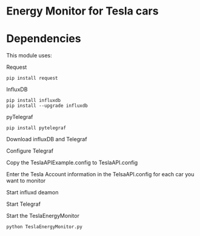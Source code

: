 # Energy Monitor for Tesla cars

# Dependencies 
This module uses: 

Request

	pip install request

InfluxDB

	pip install influxdb
	pip install --upgrade influxdb

	
pyTelegraf

	pip install pytelegraf

Download influxDB and Telegraf

Configure Telegraf 

Copy the TeslaAPIExample.config to TeslaAPI.config

Enter the Tesla Account information in the TelsaAPI.config for each car you want to monitor

Start influxd deamon 

Start Telegraf

Start the TeslaEnergyMonitor

	python TeslaEnergyMonitor.py 

